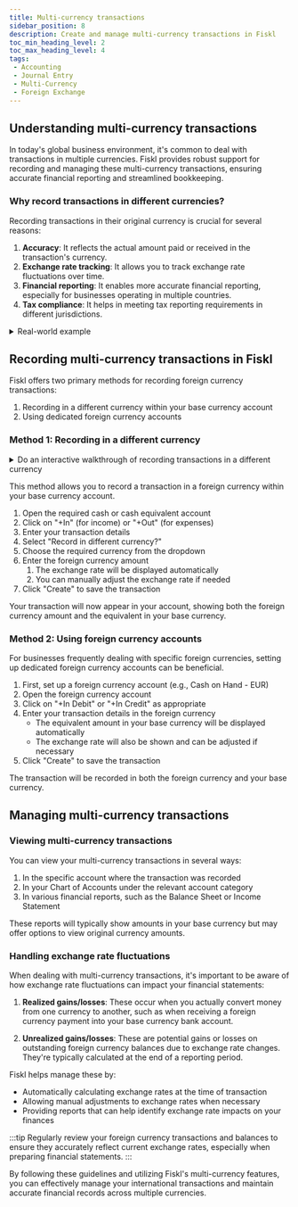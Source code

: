```yaml
---
title: Multi-currency transactions
sidebar_position: 8
description: Create and manage multi-currency transactions in Fiskl
toc_min_heading_level: 2
toc_max_heading_level: 4
tags:
 - Accounting
 - Journal Entry
 - Multi-Currency
 - Foreign Exchange
---
```


## Understanding multi-currency transactions

In today's global business environment, it's common to deal with transactions in multiple currencies. Fiskl provides robust support for recording and managing these multi-currency transactions, ensuring accurate financial reporting and streamlined bookkeeping.

### Why record transactions in different currencies?

Recording transactions in their original currency is crucial for several reasons:

1. **Accuracy**: It reflects the actual amount paid or received in the transaction's currency.
2. **Exchange rate tracking**: It allows you to track exchange rate fluctuations over time.
3. **Financial reporting**: It enables more accurate financial reporting, especially for businesses operating in multiple countries.
4. **Tax compliance**: It helps in meeting tax reporting requirements in different jurisdictions.

<details>
<summary>Real-world example</summary>

Imagine you're on a business trip abroad and pay for a hotel with your USD bank card. The hotel bill is €1500, but your bank statement shows a charge of $1,789.35.

In Fiskl, you can record this transaction in euros (€1500) while still tracking the USD amount ($1,789.35). This approach maintains the accuracy of your records and helps you monitor exchange rate impacts on your expenses.
</details>

## Recording multi-currency transactions in Fiskl

Fiskl offers two primary methods for recording foreign currency transactions:

1. Recording in a different currency within your base currency account
2. Using dedicated foreign currency accounts

### Method 1: Recording in a different currency


<details>
<summary>Do an interactive walkthrough of recording transactions in a different currency</summary>

<div style={{ position: 'relative', paddingBottom: '56.25%', height: 0, width: '100%' }}>
<iframe
style={{ position: 'absolute', top: 0, left: 0, width: '100%', height: '100%', border: 0 }}
src="https://demo.fiskl.com/e/clzr7a5h9002sjw0dblmjqk0h/tour"
allowFullScreen
webkitallowfullscreen="true"
mozallowfullscreen="true"
allowtransparency="true"
></iframe>
</div>
</details>

This method allows you to record a transaction in a foreign currency within your base currency account.


1. Open the required cash or cash equivalent account
1. Click on "+In" (for income) or "+Out" (for expenses)
1. Enter your transaction details
1. Select "Record in different currency?"
1. Choose the required currency from the dropdown
1. Enter the foreign currency amount
   1. The exchange rate will be displayed automatically
   1. You can manually adjust the exchange rate if needed
1. Click "Create" to save the transaction

Your transaction will now appear in your account, showing both the foreign currency amount and the equivalent in your base currency.

### Method 2: Using foreign currency accounts

For businesses frequently dealing with specific foreign currencies, setting up dedicated foreign currency accounts can be beneficial.

1. First, set up a foreign currency account (e.g., Cash on Hand - EUR)
2. Open the foreign currency account
3. Click on "+In Debit" or "+In Credit" as appropriate
4. Enter your transaction details in the foreign currency
   - The equivalent amount in your base currency will be displayed automatically
   - The exchange rate will also be shown and can be adjusted if necessary
5. Click "Create" to save the transaction

The transaction will be recorded in both the foreign currency and your base currency.

## Managing multi-currency transactions

### Viewing multi-currency transactions

You can view your multi-currency transactions in several ways:

1. In the specific account where the transaction was recorded
2. In your Chart of Accounts under the relevant account category
3. In various financial reports, such as the Balance Sheet or Income Statement

These reports will typically show amounts in your base currency but may offer options to view original currency amounts.

### Handling exchange rate fluctuations

When dealing with multi-currency transactions, it's important to be aware of how exchange rate fluctuations can impact your financial statements:

1. **Realized gains/losses**: These occur when you actually convert money from one currency to another, such as when receiving a foreign currency payment into your base currency bank account.

2. **Unrealized gains/losses**: These are potential gains or losses on outstanding foreign currency balances due to exchange rate changes. They're typically calculated at the end of a reporting period.

Fiskl helps manage these by:
- Automatically calculating exchange rates at the time of transaction
- Allowing manual adjustments to exchange rates when necessary
- Providing reports that can help identify exchange rate impacts on your finances

:::tip
Regularly review your foreign currency transactions and balances to ensure they accurately reflect current exchange rates, especially when preparing financial statements.
:::


By following these guidelines and utilizing Fiskl's multi-currency features, you can effectively manage your international transactions and maintain accurate financial records across multiple currencies.